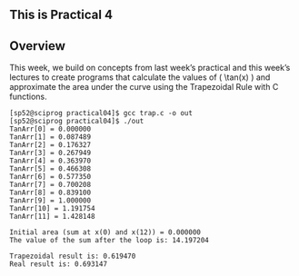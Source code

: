 ## This is Practical 4

## Overview
This week, we build on concepts from last week’s practical and this week’s lectures to create programs that calculate the values of \( \tan(x) \) and approximate the area under the curve using the Trapezoidal Rule with C functions.


```Shell
[sp52@sciprog practical04]$ gcc trap.c -o out
[sp52@sciprog practical04]$ ./out
TanArr[0] = 0.000000
TanArr[1] = 0.087489
TanArr[2] = 0.176327
TanArr[3] = 0.267949
TanArr[4] = 0.363970
TanArr[5] = 0.466308
TanArr[6] = 0.577350
TanArr[7] = 0.700208
TanArr[8] = 0.839100
TanArr[9] = 1.000000
TanArr[10] = 1.191754
TanArr[11] = 1.428148

Initial area (sum at x(0) and x(12)) = 0.000000
The value of the sum after the loop is: 14.197204

Trapezoidal result is: 0.619470
Real result is: 0.693147
```
